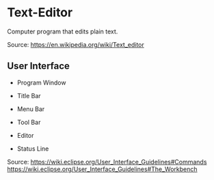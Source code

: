 # Text-Editor
 Computer program that edits plain text. 
 
 Source: https://en.wikipedia.org/wiki/Text_editor

## User Interface 
* Program Window
* Title Bar
* Menu Bar
* Tool Bar

* Editor
* Status Line

Source: https://wiki.eclipse.org/User_Interface_Guidelines#Commands  
https://wiki.eclipse.org/User_Interface_Guidelines#The_Workbench
